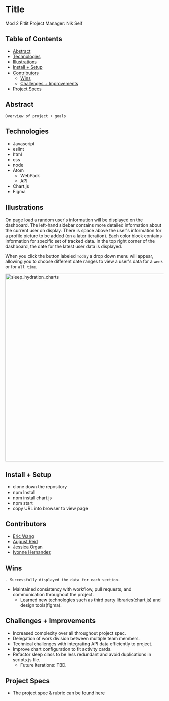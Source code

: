 # Title
Mod 2  Fitlit
Project Manager: Nik Seif


## Table of Contents
  - [Abstract](#abstract)
  - [Technologies](#technologies)
  - [Illustrations](#illustrations)
  - [Install + Setup](#set-up)
  - [Contributors](#contributors)
	- [Wins](#wins)
	- [Challenges + Improvements](#challenges-+-Improvements)
  - [Project Specs](#project-specs)

## Abstract
	Overview of project + goals

## Technologies
  - Javascript
  - eslint
  - html
  - css
  - node
  - Atom
	- WebPack
	- API
  - Chart.js
  - Figma


## Illustrations
  On page load a random user's information will be displayed on the dashboard. The left-hand sidebar contains more detailed information about the current user on display. There is space above the user's information for a profile picture to be added (on a later iteration). Each color block contains information for specific set of tracked data. In the top right corner of the dashboard, the date for the latest user data is displayed.



  When you click the button labeled `Today` a drop down menu will appear, allowing you to choose different date ranges to view a user's data for a `week` or for `all time`.

  <img width="596" alt="sleep_hydration_charts" src="https://user-images.githubusercontent.com/83175748/138776187-520c7695-6233-4de1-8d0b-dc6d8101b8f5.png">

  

## Install + Setup
  - clone down the repository
  - npm Install
  - npm install chart.js
  - npm start
  - copy URL into browser to view page

## Contributors
  - [Eric Wang](https://github.com/ewang0)
  - [August Reid](https://github.com/augustreid)
  - [Jessica Organ](https://github.com/Jorgan612)
  - [Ivonne Hernandez](https://github.com/ivonne-hernandez)

## Wins
	- Successfully displayed the data for each section.
  - Maintained consistency with workflow, pull requests, and communication throughout the project.
	- Learned new technologies such as third party libraries(chart.js) and design tools(figma).

## Challenges + Improvements
  - Increased complexity over all throughout project spec.
  - Delegation of work division between multiple team members.
  - Technical challenges with integrating API data efficiently to project.
  - Improve chart configuration to fit activity cards.
  - Refactor sleep class to be less redundant and avoid duplications in scripts.js file.  
	- Future Iterations: TBD.


## Project Specs
  - The project spec & rubric can be found [here](https://frontend.turing.edu/projects/Fitlit-part-one.html)

